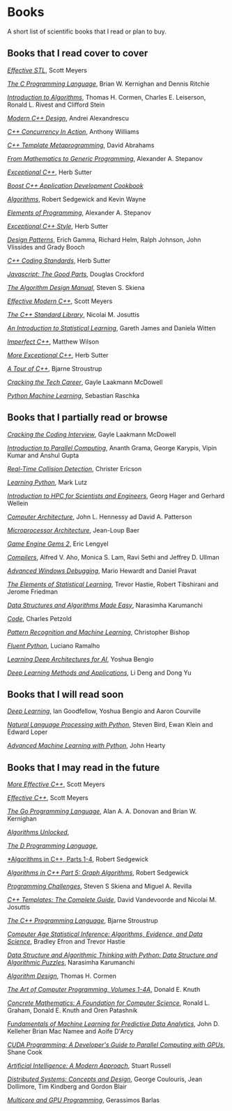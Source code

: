 # Books

A short list of scientific books that I read or plan to buy. 

## Books that I read cover to cover


[*Effective STL*](https://www.amazon.com/Effective-STL-Specific-Standard-Template/dp/0201749629/ref=sr_1_1?ie=UTF8&qid=1480103587&sr=8-1&keywords=Effective+STL%2C), 
Scott Meyers

[*The C Programming Language*](https://www.amazon.com/Programming-Language-Brian-W-Kernighan/dp/0131103628/ref=sr_1_1?ie=UTF8&qid=1480103601&sr=8-1&keywords=C+Programming+Language), 
Brian W. Kernighan and Dennis Ritchie

[*Introduction to Algorithms*](https://www.amazon.com/Introduction-Algorithms-3rd-MIT-Press/dp/0262033844/ref=sr_1_1?ie=UTF8&qid=1480103315&sr=8-1&keywords=Introduction+to+Algorithms), 
Thomas H. Cormen, Charles E. Leiserson, Ronald L. Rivest and Clifford Stein

[*Modern C++ Design*](https://www.amazon.com/Modern-Design-Generic-Programming-Patterns/dp/0201704315/ref=sr_1_1?ie=UTF8&qid=1480103633&sr=8-1&keywords=Modern+C%2B%2B+Design), 
Andrei Alexandrescu

[*C++ Concurrency In Action*](https://www.amazon.com/C-Concurrency-Action-Practical-Multithreading/dp/1933988770/ref=sr_1_1?ie=UTF8&qid=1480103666&sr=8-1&keywords=C%2B%2B+Concurrency+In+Action), 
Anthony Williams

[*C++ Template Metaprogramming*](https://www.amazon.com/Template-Metaprogramming-Concepts-Techniques-Beyond/dp/0321227255/ref=sr_1_1?ie=UTF8&qid=1480103676&sr=8-1&keywords=C%2B%2B+Template+Metaprogramming),
David Abrahams

[*From Mathematics to Generic Programming*](https://www.amazon.com/Mathematics-Generic-Programming-Alexander-Stepanov/dp/0321942043/ref=sr_1_1?ie=UTF8&qid=1480103693&sr=8-1&keywords=From+Mathematics+to+Generic+Programming), 
Alexander A. Stepanov 

[*Exceptional C++*](https://www.amazon.com/Exceptional-Engineering-Programming-Problems-Solutions/dp/0201615622/ref=sr_1_1?ie=UTF8&qid=1480103721&sr=8-1&keywords=Exceptional+C%2B%2B),
Herb Sutter

[*Boost C++ Application Development Cookbook*](https://www.amazon.com/Boost-C-Application-Development-Cookbook/dp/1849514887/ref=sr_1_1?ie=UTF8&qid=1480103743&sr=8-1&keywords=Boost+C%2B%2B+Application+Development+Cookbook)

[*Algorithms*](https://www.amazon.com/Algorithms-Robert-Sedgewick-ebook/dp/B004P8J1NA/ref=sr_1_1?ie=UTF8&qid=1480103755&sr=8-1&keywords=Algorithms%2C+Wayne+Sedgewick),
Robert Sedgewick and Kevin Wayne

[*Elements of Programming*](https://www.amazon.com/Elements-Programming-Alexander-Stepanov/dp/032163537X/ref=sr_1_1?ie=UTF8&qid=1480103777&sr=8-1&keywords=Elements+of+Programming),
Alexander A. Stepanov

[*Exceptional C++ Style*](https://www.amazon.com/Exceptional-Style-Engineering-Programming-Solutions/dp/0201760428/ref=sr_1_1?ie=UTF8&qid=1480103790&sr=8-1&keywords=Exceptional+C%2B%2B+Style), 
Herb Sutter

[*Design Patterns*](https://www.amazon.com/Design-Patterns-Elements-Reusable-Object-Oriented/dp/0201633612/ref=sr_1_1?ie=UTF8&qid=1480103802&sr=8-1&keywords=Design+Patterns),
Erich Gamma, Richard Helm, Ralph Johnson, John Vlissides and Grady Booch

[*C++ Coding Standards*](https://www.amazon.com/Coding-Standards-Rules-Guidelines-Practices/dp/0321113586/ref=sr_1_1?ie=UTF8&qid=1480103821&sr=8-1&keywords=C%2B%2B+Coding+Standards), 
Herb Sutter 

[*Javascript: The Good Parts*](https://www.amazon.com/JavaScript-Good-Parts-Douglas-Crockford/dp/0596517742/ref=sr_1_1?ie=UTF8&qid=1480103831&sr=8-1&keywords=Javascript%3A+The+Good+Parts),
Douglas Crockford

[*The Algorithm Design Manual*](https://www.amazon.com/Algorithm-Design-Manual-Steven-Skiena/dp/1848000693/ref=sr_1_1?ie=UTF8&qid=1480103843&sr=8-1&keywords=The+Algorithm+Design+Manual),
Steven S. Skiena

[*Effective Modern C++*](https://www.amazon.com/Effective-Modern-Specific-Ways-Improve/dp/1491903996/ref=sr_1_1?ie=UTF8&qid=1480103854&sr=8-1&keywords=Effective+Modern+C%2B%2B%2C),
Scott Meyers

[*The C++ Standard Library*](https://www.amazon.com/Standard-Library-Tutorial-Reference-2nd/dp/0321623215/ref=sr_1_1?ie=UTF8&qid=1480103877&sr=8-1&keywords=The+C%2B%2B+Standard+Library),
Nicolai M. Josuttis

[*An Introduction to Statistical Learning*](https://www.amazon.com/Introduction-Statistical-Learning-Applications-Statistics/dp/1461471370/ref=sr_1_1?ie=UTF8&qid=1480103886&sr=8-1&keywords=An+Introduction+to+Statistical+Learning),
Gareth James and Daniela Witten

[*Imperfect C++*](https://www.amazon.com/Imperfect-Practical-Solutions-Real-Life-Programming/dp/0321228774/ref=sr_1_1?ie=UTF8&qid=1480103901&sr=8-1&keywords=Imperfect+C%2B%2B),
Matthew Wilson

[*More Exceptional C++*](https://www.amazon.com/More-Exceptional-Engineering-Programming-Solutions/dp/020170434X/ref=sr_1_1?ie=UTF8&qid=1480103912&sr=8-1&keywords=More+Exceptional+C%2B%2B),
Herb Sutter

[*A Tour of C++*](https://www.amazon.com/Tour-C-Depth/dp/0321958314/ref=sr_1_1?ie=UTF8&qid=1480103019&sr=8-1&keywords=A+Tour+of+C%2B%2B), 
Bjarne Stroustrup

[*Cracking the Tech Career*](https://www.amazon.com/Cracking-Tech-Career-Insider-Microsoft/dp/1118968085/ref=sr_1_1?ie=UTF8&qid=1480103932&sr=8-1&keywords=Cracking+the+Tech+Career%2C),
Gayle Laakmann McDowell

[*Python Machine Learning*](https://www.amazon.com/Python-Machine-Learning-Sebastian-Raschka/dp/1783555130/ref=sr_1_1?ie=UTF8&qid=1480103940&sr=8-1&keywords=Python+Machine+Learning),
Sebastian Raschka


## Books that I partially read or browse

[*Cracking the Coding Interview*](https://www.amazon.com/Cracking-Coding-Interview-Programming-Questions/dp/0984782850/ref=sr_1_1?s=books&ie=UTF8&qid=1480105212&sr=1-1&keywords=Cracking+the+Coding+Interview),
Gayle Laakmann McDowell

[*Introduction to Parallel Computing*](https://www.amazon.com/Introduction-Parallel-Computing-Ananth-Grama/dp/0201648652/ref=sr_1_1?s=books&ie=UTF8&qid=1480105224&sr=1-1&keywords=Introduction+to+Parallel+Computing),
Ananth Grama, George Karypis, Vipin Kumar and Anshul Gupta 

[*Real-Time Collision Detection*](https://www.amazon.com/Real-Time-Collision-Detection-Interactive-Technology/dp/1558607323/ref=sr_1_1?s=books&ie=UTF8&qid=1480105282&sr=1-1&keywords=Real-Time+Collision+Detection),
Christer Ericson

[*Learning Python*](https://www.amazon.com/Learning-Python-5th-Mark-Lutz/dp/1449355730/ref=sr_1_1?s=books&ie=UTF8&qid=1480105293&sr=1-1&keywords=Learning+Python),
Mark Lutz

[*Introduction to HPC for Scientists and Engineers*](https://www.amazon.com/Introduction-Performance-Computing-Scientists-Computational/dp/143981192X/ref=sr_1_1?s=books&ie=UTF8&qid=1480105317&sr=1-1&keywords=Introduction+to+High+for+Scientists+and+Engineers),
Georg Hager and Gerhard Wellein

[*Computer Architecture*](https://www.amazon.com/Computer-Architecture-Fifth-Quantitative-Approach/dp/012383872X/ref=sr_1_1?s=books&ie=UTF8&qid=1480105353&sr=1-1&keywords=Computer+Architecture),
John L. Hennessy ad David A. Patterson

[*Microprocessor Architecture*](https://www.amazon.com/Microprocessor-Architecture-Simple-Pipelines-Multiprocessors/dp/0521769922/ref=sr_1_1?s=books&ie=UTF8&qid=1480105398&sr=1-1&keywords=Microprocessor+Architecture),
Jean-Loup Baer

[*Game Engine Gems 2*](https://www.amazon.com/Game-Engine-Gems-Eric-Lengyel/dp/1568814372/ref=sr_1_1?s=books&ie=UTF8&qid=1480105423&sr=1-1&keywords=Game+Engine+Gems+2),
Eric Lengyel

[*Compilers*](https://www.amazon.com/Compilers-Principles-Techniques-Tools-2nd/dp/0321486811/ref=sr_1_1?s=books&ie=UTF8&qid=1480105442&sr=1-1&keywords=Compilers),
Alfred V. Aho, Monica S. Lam, Ravi Sethi and Jeffrey D. Ullman

[*Advanced Windows Debugging*](https://www.amazon.com/Advanced-Windows-Debugging-Mario-Hewardt/dp/0321374460/ref=sr_1_1?s=books&ie=UTF8&qid=1480105495&sr=1-1&keywords=Advanced+Windows+Debugging),
Mario Hewardt and Daniel Pravat

[*The Elements of Statistical Learning*](https://www.amazon.com/Elements-Statistical-Learning-Prediction-Statistics/dp/0387848576/ref=sr_1_1?s=books&ie=UTF8&qid=1480105568&sr=1-1&keywords=The+Elements+of+Statistical+Learning),
Trevor Hastie, Robert Tibshirani and Jerome Friedman

[*Data Structures and Algorithms Made Easy*](https://www.amazon.com/Data-Structures-Algorithms-Made-Easy/dp/819324527X/ref=sr_1_1?s=books&ie=UTF8&qid=1480105611&sr=1-1&keywords=Data+Structures+and+Algorithms+Made+Easy),
Narasimha Karumanchi 

[*Code*](https://www.amazon.com/Code-Language-Computer-Hardware-Software/dp/0735611319/ref=sr_1_1?s=books&ie=UTF8&qid=1480105636&sr=1-1&keywords=Charles+Petzold),
Charles Petzold

[*Pattern Recognition and Machine Learning*](https://www.amazon.com/Pattern-Recognition-Learning-Information-Statistics/dp/0387310738/ref=sr_1_1?s=books&ie=UTF8&qid=1480105652&sr=1-1&keywords=Pattern+Recognition+and+Machine+Learning),
Christopher Bishop

[*Fluent Python*](https://www.amazon.com/Fluent-Python-Concise-Effective-Programming/dp/1491946008/ref=sr_1_1?s=books&ie=UTF8&qid=1480105670&sr=1-1&keywords=Fluent+Python),
Luciano Ramalho

[*Learning Deep Architectures for AI*](https://www.amazon.com/Learning-Architectures-Foundations-Trends-Machine/dp/1601982941/ref=sr_1_2?s=digital-text&ie=UTF8&qid=1480104634&sr=8-2&keywords=bengio+yoshua),
Yoshua Bengio

[*Deep Learning Methods and Applications*](https://www.amazon.com/Deep-Learning-Applications-Foundations-Processing/dp/1601988141/ref=sr_1_1?ie=UTF8&qid=1480104775&sr=8-1&keywords=Deep+Learning+Methods+and+Applications),
Li Deng and Dong Yu

## Books that I will read soon

[*Deep Learning*](https://www.amazon.com/Deep-Learning-Adaptive-Computation-Machine/dp/0262035618/ref=sr_1_1?ie=UTF8&qid=1480104810&sr=8-1&keywords=Yoshua+Bengio),
Ian Goodfellow, Yoshua Bengio and Aaron Courville

[*Natural Language Processing with Python*](https://www.amazon.com/Natural-Language-Processing-Python-Steven/dp/1491913428/ref=sr_1_2?ie=UTF8&qid=1480104891&sr=8-2&keywords=Natural+Language+Processing+with+Python),
Steven Bird, Ewan Klein and Edward Loper

[*Advanced Machine Learning with Python*](https://www.amazon.com/gp/product/1784398632/ref=abs_brd_tag_dp?smid=ATVPDKIKX0DER),
John Hearty

## Books that I may read in the future

[*More Effective C++*](https://www.amazon.com/More-Effective-Improve-Programs-Designs/dp/020163371X/ref=asap_bc?ie=UTF8),
Scott Meyers

[*Effective C++*](https://www.amazon.com/Effective-Specific-Improve-Programs-Designs/dp/0321334876/ref=asap_bc?ie=UTF8),
Scott Meyers

[*The Go Programming Language*](https://www.amazon.com/Programming-Language-Addison-Wesley-Professional-Computing/dp/0134190440/ref=asap_bc?ie=UTF8),
Alan A. A. Donovan and Brian W. Kernighan

[*Algorithms Unlocked*](https://www.amazon.com/Algorithms-Unlocked-Press-Thomas-Cormen/dp/0262518805/ref=la_B000AQ24AS_1_2?s=books&ie=UTF8&qid=1480105781&sr=1-2),

[*The D Programming Language*](https://www.amazon.com/D-Programming-Language-Andrei-Alexandrescu/dp/0321635361/ref=asap_bc?ie=UTF8),

[*Algorithms in C++, Parts 1-4](https://www.amazon.com/Algorithms-Parts-1-4-Fundamentals-Structure/dp/0201350882/ref=la_B000AQ4JCO_1_2?s=books&ie=UTF8&qid=1480106012&sr=1-2),
Robert Sedgewick

[*Algorithms in C++ Part 5: Graph Algorithms*](https://www.amazon.com/Algorithms-Part-Graph-3rd-Pt-5/dp/0201361183/ref=la_B000AQ4JCO_1_6?s=books&ie=UTF8&qid=1480106012&sr=1-6),
Robert Sedgewick

[*Programming Challenges*](https://www.amazon.com/Programming-Challenges-Contest-Training-Computer/dp/0387001638/ref=sr_1_2?s=books&ie=UTF8&qid=1480106119&sr=1-2),
Steven S Skiena and Miguel A. Revilla 

[*C++ Templates: The Complete Guide*](https://www.amazon.com/Templates-Complete-Guide-David-Vandevoorde/dp/0201734842/ref=la_B001ITYMY2_1_2?s=books&ie=UTF8&qid=1480106140&sr=1-2),
David Vandevoorde and Nicolai M. Josuttis 

[*The C++ Programming Language*](https://www.amazon.com/C-Programming-Language-4th/dp/0321563840/ref=la_B000AQ349S_1_1?s=books&ie=UTF8&qid=1480106180&sr=1-1),
Bjarne Stroustrup

[*Computer Age Statistical Inference: Algorithms, Evidence, and Data Science*](https://www.amazon.com/Computer-Age-Statistical-Inference-Mathematical/dp/1107149894/ref=sr_1_3?s=books&ie=UTF8&qid=1480106447&sr=1-3),
Bradley Efron and Trevor Hastie

[*Data Structure and Algorithmic Thinking with Python: Data Structure and Algorithmic Puzzles*](https://www.amazon.com/Data-Structure-Algorithmic-Thinking-Python/dp/8192107590/ref=la_B004S7ZXQM_1_2?s=books&ie=UTF8&qid=1480106522&sr=1-2),
Narasimha Karumanchi

[*Algorithm Design*](https://www.amazon.com/Algorithm-Design-Kleinberg-Tardos/dp/9332518645/ref=la_B001ILIAZ2_1_1?s=books&ie=UTF8&qid=1480107170&sr=1-1),
Thomas H. Cormen

[*The Art of Computer Programming, Volumes 1-4A*](https://www.amazon.com/Computer-Programming-Volumes-1-4A-Boxed/dp/0321751043/ref=sr_1_4?ie=UTF8&qid=1480107006&sr=8-4&keywords=algorithm+knuth),
Donald E. Knuth

[*Concrete Mathematics: A Foundation for Computer Science*](https://www.amazon.com/Concrete-Mathematics-Foundation-Computer-Science/dp/0201558025/ref=sr_1_7?ie=UTF8&qid=1480107006&sr=8-7&keywords=algorithm+knuth),
Ronald L. Graham, Donald E. Knuth and Oren Patashnik

[*Fundamentals of Machine Learning for Predictive Data Analytics*](https://www.amazon.com/Fundamentals-Machine-Learning-Predictive-Analytics/dp/0262029448/ref=sr_1_3?s=books&ie=UTF8&qid=1480107213&sr=1-3&keywords=machine+learning),
John D. Kelleher Brian Mac Namee and Aoife D'Arcy

[*CUDA Programming: A Developer's Guide to Parallel Computing with GPUs*](https://www.amazon.com/CUDA-Programming-Developers-Computing-Applications/dp/0124159338/ref=sr_1_8?s=books&ie=UTF8&qid=1480107303&sr=1-8&keywords=cuda),
Shane Cook

[*Artificial Intelligence: A Modern Approach*](https://www.amazon.com/Artificial-Intelligence-Approach-Stuart-Russell/dp/9332543518/ref=sr_1_1?ie=UTF8&qid=1480107462&sr=8-1&keywords=Artificial+Intelligence%3A+A+Modern+Approach),
Stuart Russell

[*Distributed Systems: Concepts and Design*](https://www.amazon.com/Distributed-Systems-Concepts-Design-5th/dp/0132143011/ref=sr_1_1?ie=UTF8&qid=1480107444&sr=8-1&keywords=Distributed+Systems%3A+Concepts+and+Design),
George Coulouris, Jean Dollimore, Tim Kindberg and Gordon Blair

[*Multicore and GPU Programming*](https://www.amazon.com/Multicore-GPU-Programming-Integrated-Approach/dp/0124171370/ref=sr_1_1?ie=UTF8&qid=1480107398&sr=8-1&keywords=Multicore+and+GPU+Programming),
Gerassimos Barlas





